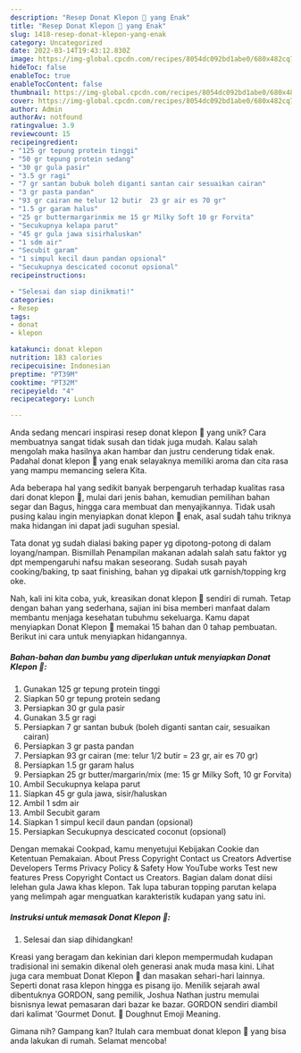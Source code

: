 ```yaml
---
description: "Resep Donat Klepon 🍩 yang Enak"
title: "Resep Donat Klepon 🍩 yang Enak"
slug: 1418-resep-donat-klepon-yang-enak
category: Uncategorized
date: 2022-03-14T19:43:12.830Z
image: https://img-global.cpcdn.com/recipes/8054dc092bd1abe0/680x482cq70/donat-klepon-foto-resep-utama.jpg
hideToc: false
enableToc: true
enableTocContent: false
thumbnail: https://img-global.cpcdn.com/recipes/8054dc092bd1abe0/680x482cq70/donat-klepon-foto-resep-utama.jpg
cover: https://img-global.cpcdn.com/recipes/8054dc092bd1abe0/680x482cq70/donat-klepon-foto-resep-utama.jpg
author: Admin
authorAv: notfound
ratingvalue: 3.9
reviewcount: 15
recipeingredient:
- "125 gr tepung protein tinggi"
- "50 gr tepung protein sedang"
- "30 gr gula pasir"
- "3.5 gr ragi"
- "7 gr santan bubuk boleh diganti santan cair sesuaikan cairan"
- "3 gr pasta pandan"
- "93 gr cairan me telur 12 butir  23 gr air es 70 gr"
- "1.5 gr garam halus"
- "25 gr buttermargarinmix me 15 gr Milky Soft 10 gr Forvita"
- "Secukupnya kelapa parut"
- "45 gr gula jawa sisirhaluskan"
- "1 sdm air"
- "Secubit garam"
- "1 simpul kecil daun pandan opsional"
- "Secukupnya descicated coconut opsional"
recipeinstructions:

- "Selesai dan siap dinikmati!"
categories:
- Resep
tags:
- donat
- klepon

katakunci: donat klepon 
nutrition: 183 calories
recipecuisine: Indonesian
preptime: "PT39M"
cooktime: "PT32M"
recipeyield: "4"
recipecategory: Lunch

---
```





Anda sedang mencari inspirasi resep donat klepon 🍩 yang unik? Cara membuatnya sangat tidak susah dan tidak juga mudah. Kalau salah mengolah maka hasilnya akan hambar dan justru cenderung tidak enak. Padahal donat klepon 🍩 yang enak selayaknya memiliki aroma dan cita rasa yang mampu memancing selera Kita.





Ada beberapa hal yang sedikit banyak berpengaruh terhadap kualitas rasa dari donat klepon 🍩, mulai dari jenis bahan, kemudian pemilihan bahan segar dan Bagus, hingga cara membuat dan menyajikannya. Tidak usah pusing kalau ingin menyiapkan donat klepon 🍩 enak,      asal sudah tahu triknya maka hidangan ini dapat jadi suguhan spesial.














Tata donat yg sudah dialasi baking paper yg dipotong-potong di dalam loyang/nampan. Bismillah Penampilan makanan adalah salah satu faktor yg dpt mempengaruhi nafsu makan seseorang. Sudah susah payah cooking/baking, tp saat finishing, bahan yg dipakai utk garnish/topping krg oke.






Nah, kali ini kita coba, yuk, kreasikan donat klepon 🍩 sendiri di rumah. Tetap dengan bahan yang sederhana, sajian ini bisa memberi manfaat dalam membantu menjaga kesehatan tubuhmu sekeluarga. Kamu dapat menyiapkan Donat Klepon 🍩 memakai 15 bahan dan 0 tahap pembuatan. Berikut ini cara untuk menyiapkan hidangannya.

<!--inarticleads1-->

##### Bahan-bahan dan bumbu yang diperlukan untuk menyiapkan Donat Klepon 🍩:

1. Gunakan 125 gr tepung protein tinggi
1. Siapkan 50 gr tepung protein sedang
1. Persiapkan 30 gr gula pasir
1. Gunakan 3.5 gr ragi
1. Persiapkan 7 gr santan bubuk (boleh diganti santan cair, sesuaikan cairan)
1. Persiapkan 3 gr pasta pandan
1. Persiapkan 93 gr cairan (me: telur 1/2 butir = 23 gr, air es 70 gr)
1. Persiapkan 1.5 gr garam halus
1. Persiapkan 25 gr butter/margarin/mix (me: 15 gr Milky Soft, 10 gr Forvita)
1. Ambil Secukupnya kelapa parut
1. Siapkan 45 gr gula jawa, sisir/haluskan
1. Ambil 1 sdm air
1. Ambil Secubit garam
1. Siapkan 1 simpul kecil daun pandan (opsional)
1. Persiapkan Secukupnya descicated coconut (opsional)


Dengan memakai Cookpad, kamu menyetujui Kebijakan Cookie dan Ketentuan Pemakaian. About Press Copyright Contact us Creators Advertise Developers Terms Privacy Policy &amp; Safety How YouTube works Test new features Press Copyright Contact us Creators. Bagian dalam donat diisi lelehan gula Jawa khas klepon. Tak lupa taburan topping parutan kelapa yang melimpah agar menguatkan karakteristik kudapan yang satu ini. 

<!--inarticleads2-->

##### Instruksi untuk memasak Donat Klepon 🍩:


1. Selesai dan siap dihidangkan!

Kreasi yang beragam dan kekinian dari klepon mempermudah kudapan tradisional ini semakin dikenal oleh generasi anak muda masa kini. Lihat juga cara membuat Donat Klepon 🍩 dan masakan sehari-hari lainnya. Seperti donat rasa klepon hingga es pisang ijo. Menilik sejarah awal dibentuknya GORDON, sang pemilik, Joshua Nathan justru memulai bisnisnya lewat pemasaran dari bazar ke bazar. GORDON sendiri diambil dari kalimat &#39;Gourmet Donut. 🍩 Doughnut Emoji Meaning. 

Gimana nih? Gampang kan? Itulah cara membuat donat klepon 🍩 yang bisa anda lakukan di rumah. Selamat mencoba!

